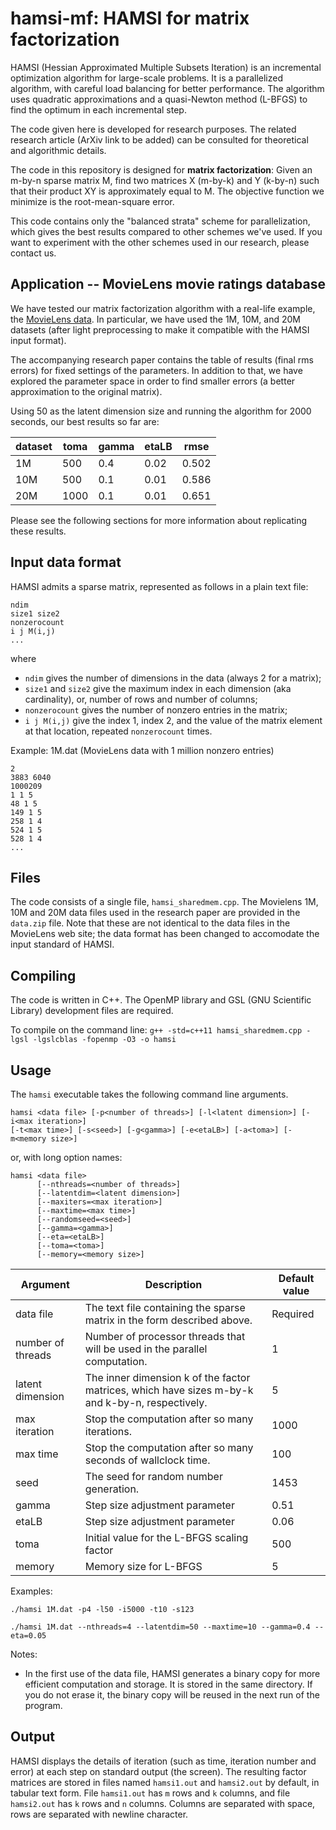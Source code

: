 # hamsi-mf: HAMSI for matrix factorization
HAMSI (Hessian Approximated Multiple Subsets Iteration) is an incremental optimization algorithm for large-scale problems. It is a parallelized algorithm, with careful load balancing for better performance. The algorithm uses quadratic approximations and a quasi-Newton method (L-BFGS) to find the optimum in each incremental step.

The code given here is developed for research purposes. The related research article (ArXiv link to be added) can be consulted for theoretical and algorithmic details.

The code in this repository is designed for **matrix factorization**: Given an m-by-n sparse matrix M, find two matrices X (m-by-k) and Y (k-by-n) such that their product XY is approximately equal to M. The objective function we minimize is the root-mean-square error.

This code contains only the "balanced strata" scheme for parallelization, which gives the best results compared to other schemes we've used. If you want to experiment with the other schemes used in our research, please contact us.

## Application -- MovieLens movie ratings database
We have tested our matrix factorization algorithm with a real-life example, the [MovieLens data](http://grouplens.org/datasets/movielens/). In particular, we have used the 1M, 10M, and 20M datasets (after light preprocessing to make it compatible with the HAMSI input format).

The accompanying research paper contains the table of results (final rms errors) for fixed settings of the parameters. In addition to that, we have explored the parameter space in order to find smaller errors (a better approximation to the original matrix).

Using 50 as the latent dimension size and running the algorithm for 2000 seconds, our best results so far are:

|dataset|toma|gamma|etaLB|rmse|
|-------|-----|----|-----|----|
|1M|500|0.4|0.02|0.502|
|10M|500|0.1|0.01|0.586|
|20M|1000|0.1|0.01|0.651|

Please see the following sections for more information about replicating these results.

## Input data format
HAMSI admits a sparse matrix, represented as follows in a plain text file:
```
ndim
size1 size2
nonzerocount
i j M(i,j)
...
```
where
- `ndim` gives the number of dimensions in the data (always 2 for a matrix);
- `size1` and `size2` give the maximum index in each dimension (aka cardinality), or, number of rows and number of columns;
- `nonzerocount` gives the number of nonzero entries in the matrix;
- `i j M(i,j)` give the index 1, index 2, and the value of the matrix element at that location, repeated `nonzerocount` times.

Example: 1M.dat (MovieLens data with 1 million nonzero entries)
```
2
3883 6040 
1000209
1 1 5
48 1 5
149 1 5
258 1 4
524 1 5
528 1 4
...
```
## Files
The code consists of a single file, `hamsi_sharedmem.cpp`. The Movielens 1M, 10M and 20M data files used in the research paper are provided in the `data.zip` file. Note that these are not identical to the data files in the MovieLens web site; the data format has been changed to accomodate the input standard of HAMSI.

## Compiling
The code is written in C++. The OpenMP library and GSL (GNU Scientific Library) development files are required.

To compile on the command line:
`g++ -std=c++11 hamsi_sharedmem.cpp -lgsl -lgslcblas -fopenmp -O3 -o hamsi`

## Usage
The `hamsi` executable takes the following command line arguments.
```
hamsi <data file> [-p<number of threads>] [-l<latent dimension>] [-i<max iteration>]
[-t<max time>] [-s<seed>] [-g<gamma>] [-e<etaLB>] [-a<toma>] [-m<memory size>]
```
or, with long option names:
```
hamsi <data file>
      [--nthreads=<number of threads>]
      [--latentdim=<latent dimension>]
      [--maxiters=<max iteration>]
      [--maxtime=<max time>]
      [--randomseed=<seed>]
      [--gamma=<gamma>]
      [--eta=<etaLB>]
      [--toma=<toma>]
      [--memory=<memory size>]
```

|Argument|Description|Default value|
|--------|-----------|-------------|
|data file|The text file containing the sparse matrix in the form described above.|Required|
|number of threads|Number of processor threads that will be used in the parallel computation.|1|
|latent dimension|The inner dimension k of the factor matrices, which have sizes m-by-k and k-by-n, respectively.|5|
|max iteration|Stop the computation after so many iterations.|1000|
|max time|Stop the computation after so many seconds of wallclock time.|100|
|seed|The seed for random number generation.|1453|
|gamma|Step size adjustment parameter|0.51|
|etaLB|Step size adjustment parameter|0.06|
|toma|Initial value for the L-BFGS scaling factor|500|
|memory|Memory size for L-BFGS|5|

Examples:

`./hamsi 1M.dat -p4 -l50 -i5000 -t10 -s123`

`./hamsi 1M.dat --nthreads=4 --latentdim=50 --maxtime=10 --gamma=0.4 --eta=0.05`

Notes:

- In the first use of the data file, HAMSI generates a binary copy for more efficient computation and storage. It is stored in the same directory. If you do not erase it, the binary copy will be reused in the next run of the program.


## Output
HAMSI displays the details of iteration (such as time, iteration number and error) at each step on standard output (the screen). The resulting factor matrices are stored in files named `hamsi1.out` and `hamsi2.out` by default, in tabular text form. File `hamsi1.out` has `m` rows and `k` columns, and file `hamsi2.out` has `k` rows and `n` columns. Columns are separated with space, rows are separated with newline character.
